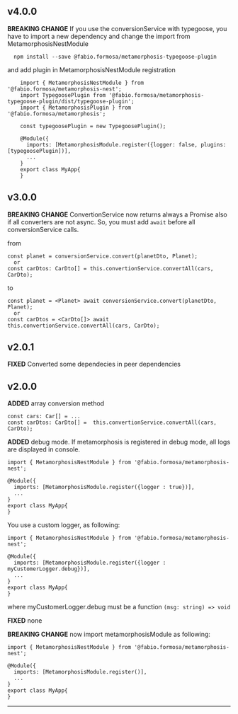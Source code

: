 ## **v4.0.0** 

**BREAKING CHANGE** If you use the conversionService with typegoose, you have to import a new dependency and change the import from MetamorphosisNestModule

  ```
    npm install --save @fabio.formosa/metamorphosis-typegoose-plugin
  ```
and add plugin in MetamorphosisNestModule registration

```
    import { MetamorphosisNestModule } from '@fabio.formosa/metamorphosis-nest';
    import TypegoosePlugin from '@fabio.formosa/metamorphosis-typegoose-plugin/dist/typegoose-plugin';
    import { MetamorphosisPlugin } from '@fabio.formosa/metamorphosis';

    const typegoosePlugin = new TypegoosePlugin();

    @Module({
      imports: [MetamorphosisModule.register({logger: false, plugins: [typegoosePlugin])],
      ...
    }
    export class MyApp{
    }
```

## **v3.0.0** 

**BREAKING CHANGE** ConvertionService now returns always a Promise also if all converters are not async. So, you must add `await` before all conversionService calls.

from
```
const planet = conversionService.convert(planetDto, Planet);
  or
const carDtos: CarDto[] = this.convertionService.convertAll(cars, CarDto);
```
to
```
const planet = <Planet> await conversionService.convert(planetDto, Planet);
  or
const carDtos = <CarDto[]> await this.convertionService.convertAll(cars, CarDto);
```

## **v2.0.1** 

**FIXED** Converted some dependecies in peer dependencies

 ## **v2.0.0**

**ADDED**  array conversion method
```
const cars: Car[] = ...
const carDtos: CarDto[] =  this.convertionService.convertAll(cars, CarDto);
```

**ADDED**   debug mode. If metamorphosis is registered in debug mode, all logs are displayed in console.
```
import { MetamorphosisNestModule } from '@fabio.formosa/metamorphosis-nest';

@Module({
  imports: [MetamorphosisModule.register({logger : true})],
  ...
}
export class MyApp{
}
```

You use a custom logger, as following:
```
import { MetamorphosisNestModule } from '@fabio.formosa/metamorphosis-nest';

@Module({
  imports: [MetamorphosisModule.register({logger : myCustomerLogger.debug})],
  ...
}
export class MyApp{
}
```
where myCustomerLogger.debug must be a function `(msg: string) => void`

**FIXED** none

**BREAKING CHANGE** now import metamorphosisModule as following:
```
import { MetamorphosisNestModule } from '@fabio.formosa/metamorphosis-nest';

@Module({
  imports: [MetamorphosisModule.register()],
  ...
}
export class MyApp{
}
```

---

